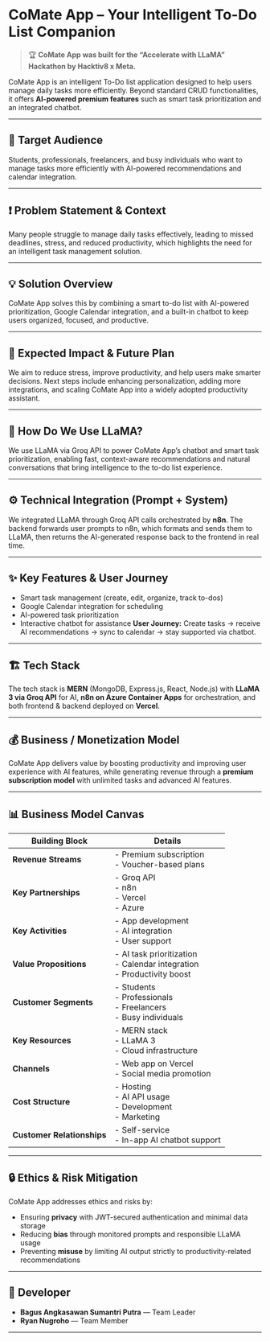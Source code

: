 # CoMate App – Your Intelligent To-Do List Companion

> 🏆 **CoMate App was built for the “Accelerate with LLaMA” Hackathon by Hacktiv8 x Meta.**

CoMate App is an intelligent To-Do list application designed to help users manage daily tasks more efficiently.
Beyond standard CRUD functionalities, it offers **AI-powered premium features** such as smart task prioritization and an integrated chatbot.

---

## 🎯 Target Audience

Students, professionals, freelancers, and busy individuals who want to manage tasks more efficiently with AI-powered recommendations and calendar integration.

---

## ❗ Problem Statement & Context

Many people struggle to manage daily tasks effectively, leading to missed deadlines, stress, and reduced productivity, which highlights the need for an intelligent task management solution.

---

## 💡 Solution Overview

CoMate App solves this by combining a smart to-do list with AI-powered prioritization, Google Calendar integration, and a built-in chatbot to keep users organized, focused, and productive.

---

## 🚀 Expected Impact & Future Plan

We aim to reduce stress, improve productivity, and help users make smarter decisions. Next steps include enhancing personalization, adding more integrations, and scaling CoMate App into a widely adopted productivity assistant.

---

## 🤖 How Do We Use LLaMA?

We use LLaMA via Groq API to power CoMate App’s chatbot and smart task prioritization, enabling fast, context-aware recommendations and natural conversations that bring intelligence to the to-do list experience.

---

## ⚙️ Technical Integration (Prompt + System)

We integrated LLaMA through Groq API calls orchestrated by **n8n**. The backend forwards user prompts to n8n, which formats and sends them to LLaMA, then returns the AI-generated response back to the frontend in real time.

---

## ✨ Key Features & User Journey

* Smart task management (create, edit, organize, track to-dos)
* Google Calendar integration for scheduling
* AI-powered task prioritization
* Interactive chatbot for assistance
  **User Journey:** Create tasks → receive AI recommendations → sync to calendar → stay supported via chatbot.

---

## 🏗️ Tech Stack

The tech stack is **MERN** (MongoDB, Express.js, React, Node.js) with **LLaMA 3 via Groq API** for AI, **n8n on Azure Container Apps** for orchestration, and both frontend & backend deployed on **Vercel**.

---

## 💰 Business / Monetization Model

CoMate App delivers value by boosting productivity and improving user experience with AI features, while generating revenue through a **premium subscription model** with unlimited tasks and advanced AI features.

---

## 📊 Business Model Canvas

| **Building Block**         | **Details**                                                                    |
| -------------------------- | ------------------------------------------------------------------------------ |
| **Revenue Streams**        | - Premium subscription <br> - Voucher-based plans                              |
| **Key Partnerships**       | - Groq API <br> - n8n <br> - Vercel <br> - Azure                               |
| **Key Activities**         | - App development <br> - AI integration <br> - User support                    |
| **Value Propositions**     | - AI task prioritization <br> - Calendar integration <br> - Productivity boost |
| **Customer Segments**      | - Students <br> - Professionals <br> - Freelancers <br> - Busy individuals     |
| **Key Resources**          | - MERN stack <br> - LLaMA 3 <br> - Cloud infrastructure                        |
| **Channels**               | - Web app on Vercel <br> - Social media promotion                              |
| **Cost Structure**         | - Hosting <br> - AI API usage <br> - Development <br> - Marketing              |
| **Customer Relationships** | - Self-service <br> - In-app AI chatbot support                                |

---

## 🔒 Ethics & Risk Mitigation

CoMate App addresses ethics and risks by:

* Ensuring **privacy** with JWT-secured authentication and minimal data storage
* Reducing **bias** through monitored prompts and responsible LLaMA usage
* Preventing **misuse** by limiting AI output strictly to productivity-related recommendations

---

## 👥 Developer

* **Bagus Angkasawan Sumantri Putra** — Team Leader
* **Ryan Nugroho** — Team Member

---
